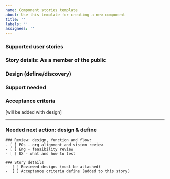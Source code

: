 ```yaml
---
name: Component stories template
about: Use this template for creating a new component 
title: ''
labels: ''
assignees: ''
---
```


### Supported user stories


### Story details: As a member of the public 


### Design (define/discovery)


### Support needed


### Acceptance criteria
[will be added with design]

----
### Needed next action: design & define


```[tasklist]
### Review: design, function and flow:
- [ ] POs - org alignment and vision review
- [ ] Eng - feasibility review
- [ ] UX - what and how to test
```

```[tasklist]
### Story details
-  [ ] Reviewed designs (must be attached)
-  [ ] Acceptance criteria define (added to this story)
```
